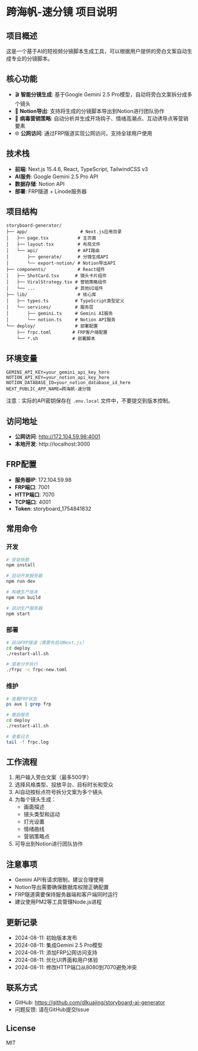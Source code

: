 # 跨海帆-速分镜 项目说明

## 项目概述
这是一个基于AI的短视频分镜脚本生成工具，可以根据用户提供的旁白文案自动生成专业的分镜脚本。

## 核心功能
- 🎬 **智能分镜生成**: 基于Google Gemini 2.5 Pro模型，自动将旁白文案拆分成多个镜头
- 📝 **Notion导出**: 支持将生成的分镜脚本导出到Notion进行团队协作
- 🎯 **病毒营销策略**: 自动分析并生成开场钩子、情绪高潮点、互动诱导点等营销要素
- 🌐 **公网访问**: 通过FRP隧道实现公网访问，支持全球用户使用

## 技术栈
- **前端**: Next.js 15.4.6, React, TypeScript, TailwindCSS v3
- **AI服务**: Google Gemini 2.5 Pro API
- **数据存储**: Notion API
- **部署**: FRP隧道 + Linode服务器

## 项目结构
```
storyboard-generator/
├── app/                    # Next.js应用目录
│   ├── page.tsx           # 主页面
│   ├── layout.tsx         # 布局文件
│   └── api/               # API路由
│       ├── generate/      # 分镜生成API
│       └── export-notion/ # Notion导出API
├── components/            # React组件
│   ├── ShotCard.tsx      # 镜头卡片组件
│   ├── ViralStrategy.tsx # 营销策略组件
│   └── ...               # 其他UI组件
├── lib/                   # 核心库
│   ├── types.ts          # TypeScript类型定义
│   └── services/         # 服务层
│       ├── gemini.ts     # Gemini AI服务
│       └── notion.ts     # Notion API服务
└── deploy/               # 部署配置
    ├── frpc.toml        # FRP客户端配置
    └── *.sh             # 部署脚本
```

## 环境变量
```env
GEMINI_API_KEY=your_gemini_api_key_here
NOTION_API_KEY=your_notion_api_key_here
NOTION_DATABASE_ID=your_notion_database_id_here
NEXT_PUBLIC_APP_NAME=跨海帆-速分镜
```

注意：实际的API密钥保存在 `.env.local` 文件中，不要提交到版本控制。

## 访问地址
- **公网访问**: http://172.104.59.98:4001
- **本地开发**: http://localhost:3000

## FRP配置
- **服务器IP**: 172.104.59.98
- **FRP端口**: 7001
- **HTTP端口**: 7070
- **TCP端口**: 4001
- **Token**: storyboard_1754841832

## 常用命令

### 开发
```bash
# 安装依赖
npm install

# 启动开发服务器
npm run dev

# 构建生产版本
npm run build

# 启动生产服务器
npm start
```

### 部署
```bash
# 启动FRP隧道（需要先启动Next.js）
cd deploy
./restart-all.sh

# 或者分步执行
./frpc -c frpc-new.toml
```

### 维护
```bash
# 查看FRP状态
ps aux | grep frp

# 重启服务
cd deploy
./restart-all.sh

# 查看日志
tail -f frpc.log
```

## 工作流程
1. 用户输入旁白文案（最多500字）
2. 选择风格类型、投放平台、目标时长和受众
3. AI自动按标点符号拆分文案为多个镜头
4. 为每个镜头生成：
   - 画面描述
   - 镜头类型和运动
   - 灯光设置
   - 情绪曲线
   - 营销策略点
5. 可导出到Notion进行团队协作

## 注意事项
- Gemini API有请求限制，建议合理使用
- Notion导出需要确保数据库权限正确配置
- FRP隧道需要保持服务器端和客户端同时运行
- 建议使用PM2等工具管理Node.js进程

## 更新记录
- 2024-08-11: 初始版本发布
- 2024-08-11: 集成Gemini 2.5 Pro模型
- 2024-08-11: 添加FRP公网访问支持
- 2024-08-11: 优化UI界面和用户体验
- 2024-08-11: 修改HTTP端口从8080到7070避免冲突

## 联系方式
- GitHub: https://github.com/dlkuajing/storyboard-ai-generator
- 问题反馈: 请在GitHub提交Issue

## License
MIT